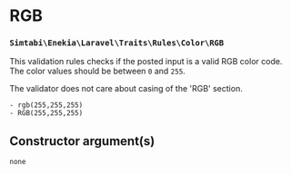 # RGB
### `Simtabi\Enekia\Laravel\Traits\Rules\Color\RGB`

This validation rules checks if the posted input is a valid RGB color code. The color values should be between `0` and `255`.

The validator does not care about casing of the 'RGB' section.

```
- rgb(255,255,255)
- RGB(255,255,255)
```

## Constructor argument(s)

```php
none
```